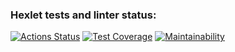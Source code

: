 ### Hexlet tests and linter status:
[![Actions Status](https://github.com/q865/frontend-project-lvl2/workflows/hexlet-check/badge.svg)](https://github.com/q865/frontend-project-lvl2/actions)
[![Test Coverage](https://api.codeclimate.com/v1/badges/6748f8a7dcb3c376db89/test_coverage)](https://codeclimate.com/github/q865/frontend-project-lvl2/test_coverage)
[![Maintainability](https://api.codeclimate.com/v1/badges/6748f8a7dcb3c376db89/maintainability)](https://codeclimate.com/github/q865/frontend-project-lvl2/maintainability)
